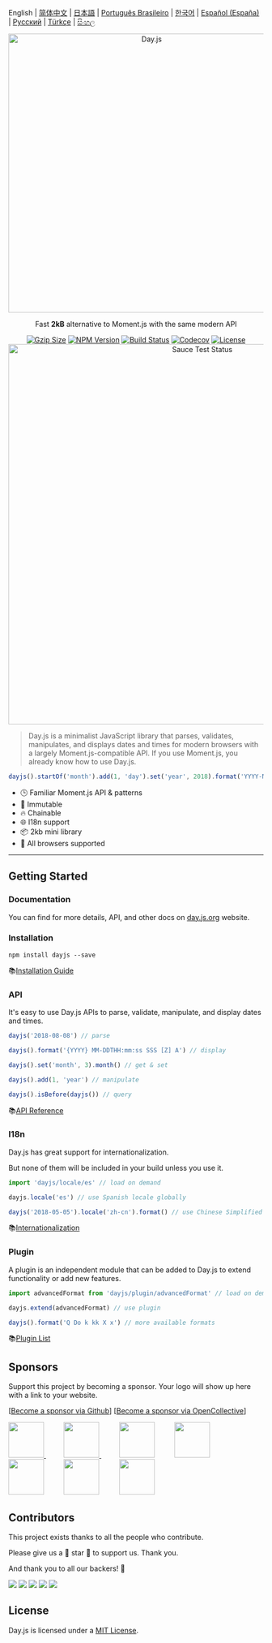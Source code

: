 English | [简体中文](./docs/zh-cn/README.zh-CN.md) | [日本語](./docs/ja/README-ja.md) | [Português Brasileiro](./docs/pt-br/README-pt-br.md) | [한국어](./docs/ko/README-ko.md) | [Español (España)](./docs/es-es/README-es-es.md) | [Русский](./docs/ru/README-ru.md) | [Türkçe](./docs/tr/README-tr.md) | [සිංහල](./docs/si/README-si.md)

<p align="center"><a href="https://day.js.org/" target="_blank" rel="noopener noreferrer"><img width="550"
                                                                             src="https://user-images.githubusercontent.com/17680888/39081119-3057bbe2-456e-11e8-862c-646133ad4b43.png"
                                                                             alt="Day.js"></a></p>
<p align="center">Fast <b>2kB</b> alternative to Moment.js with the same modern API</p>
<p align="center">
    <a href="https://unpkg.com/dayjs/dayjs.min.js"><img
            src="https://img.badgesize.io/https://unpkg.com/dayjs/dayjs.min.js?compression=gzip&style=flat-square"
            alt="Gzip Size"></a>
    <a href="https://www.npmjs.com/package/dayjs"><img src="https://img.shields.io/npm/v/dayjs.svg?style=flat-square&colorB=51C838"
                                                       alt="NPM Version"></a>
    <a href="https://travis-ci.com/iamkun/dayjs"><img
            src="https://img.shields.io/travis/iamkun/dayjs/master.svg?style=flat-square" alt="Build Status"></a>
    <a href="https://codecov.io/gh/iamkun/dayjs"><img
            src="https://img.shields.io/codecov/c/github/iamkun/dayjs/master.svg?style=flat-square" alt="Codecov"></a>
    <a href="https://github.com/iamkun/dayjs/blob/master/LICENSE"><img
            src="https://img.shields.io/badge/license-MIT-brightgreen.svg?style=flat-square" alt="License"></a>
    <br>
    <a href="https://saucelabs.com/u/dayjs">
        <img width="750" src="https://user-images.githubusercontent.com/17680888/40040137-8e3323a6-584b-11e8-9dba-bbe577ee8a7b.png" alt="Sauce Test Status">
    </a>
</p>

> Day.js is a minimalist JavaScript library that parses, validates, manipulates, and displays dates and times for modern browsers with a largely Moment.js-compatible API. If you use Moment.js, you already know how to use Day.js.

```js
dayjs().startOf('month').add(1, 'day').set('year', 2018).format('YYYY-MM-DD HH:mm:ss');
```

* 🕒 Familiar Moment.js API & patterns
* 💪 Immutable
* 🔥 Chainable
* 🌐 I18n support
* 📦 2kb mini library
* 👫 All browsers supported

---

## Getting Started

### Documentation

You can find for more details, API, and other docs on [day.js.org](https://day.js.org/) website.

### Installation

```console
npm install dayjs --save
```

📚[Installation Guide](https://day.js.org/docs/en/installation/installation)

### API

It's easy to use Day.js APIs to parse, validate, manipulate, and display dates and times.

```javascript
dayjs('2018-08-08') // parse

dayjs().format('{YYYY} MM-DDTHH:mm:ss SSS [Z] A') // display

dayjs().set('month', 3).month() // get & set

dayjs().add(1, 'year') // manipulate

dayjs().isBefore(dayjs()) // query
```

📚[API Reference](https://day.js.org/docs/en/parse/parse)

### I18n

Day.js has great support for internationalization.

But none of them will be included in your build unless you use it.

```javascript
import 'dayjs/locale/es' // load on demand

dayjs.locale('es') // use Spanish locale globally

dayjs('2018-05-05').locale('zh-cn').format() // use Chinese Simplified locale in a specific instance
```
📚[Internationalization](https://day.js.org/docs/en/i18n/i18n)

### Plugin

A plugin is an independent module that can be added to Day.js to extend functionality or add new features.

```javascript
import advancedFormat from 'dayjs/plugin/advancedFormat' // load on demand

dayjs.extend(advancedFormat) // use plugin

dayjs().format('Q Do k kk X x') // more available formats
```

📚[Plugin List](https://day.js.org/docs/en/plugin/plugin)

## Sponsors

Support this project by becoming a sponsor. Your logo will show up here with a link to your website. 

[[Become a sponsor via Github](https://github.com/sponsors/iamkun/)] [[Become a sponsor via OpenCollective](https://opencollective.com/dayjs#sponsor)]

<a href="https://github.com/alan-eu" target="_blank">
  <img width="70" src="https://avatars.githubusercontent.com/u/18175329?s=52&v=4">
</a>
&nbsp;&nbsp;&nbsp;&nbsp;&nbsp;&nbsp;&nbsp;&nbsp;
<a href="https://www.exoflare.com/open-source/?utm_source=dayjs&utm_campaign=open_source" target="_blank">
  <img width="70" src="https://user-images.githubusercontent.com/17680888/162761622-1407a849-0c41-4591-8aa9-f98114ec2092.png">
</a>
&nbsp;&nbsp;&nbsp;&nbsp;&nbsp;&nbsp;&nbsp;&nbsp;
<a href="https://github.com/vendure-ecommerce" target="_blank"><img width="70" src="https://avatars.githubusercontent.com/u/39629390?s=52&v=4"></a>
&nbsp;&nbsp;&nbsp;&nbsp;&nbsp;&nbsp;&nbsp;&nbsp;
<a href="https://github.com/dc7290" target="_blank"><img width="70" src="https://avatars.githubusercontent.com/u/48201151?v=4"></a>
&nbsp;&nbsp;&nbsp;&nbsp;&nbsp;&nbsp;&nbsp;&nbsp;
<a href="https://github.com/Velc" target="_blank"><img width="70" src="https://avatars.githubusercontent.com/u/1551649?s=52&v=4"></a>
&nbsp;&nbsp;&nbsp;&nbsp;&nbsp;&nbsp;&nbsp;&nbsp;
<a href="https://github.com/projectdiscovery" target="_blank"><img width="70" src="https://avatars.githubusercontent.com/u/50994705?s=52&v=4"></a>
&nbsp;&nbsp;&nbsp;&nbsp;&nbsp;&nbsp;&nbsp;&nbsp;
<a href="https://opencollective.com/datawrapper" target="_blank"><img width="70" src="https://images.opencollective.com/datawrapper/c13e229/logo.png"></a>

## Contributors

This project exists thanks to all the people who contribute.

Please give us a 💖 star 💖 to support us. Thank you.

And thank you to all our backers! 🙏

<a href="https://opencollective.com/dayjs/backer/0/website?requireActive=false" target="_blank"><img src="https://opencollective.com/dayjs/backer/0/avatar.svg?requireActive=false"></a>
<a href="https://opencollective.com/dayjs/backer/1/website?requireActive=false" target="_blank"><img src="https://opencollective.com/dayjs/backer/1/avatar.svg?requireActive=false"></a>
<a href="https://opencollective.com/dayjs/backer/2/website?requireActive=false" target="_blank"><img src="https://opencollective.com/dayjs/backer/2/avatar.svg?requireActive=false"></a>
<a href="https://opencollective.com/dayjs/backer/3/website?requireActive=false" target="_blank"><img src="https://opencollective.com/dayjs/backer/3/avatar.svg?requireActive=false"></a>
<a href="https://opencollective.com/dayjs#backers" target="_blank"><img src="https://opencollective.com/dayjs/contributors.svg?width=890" /></a>

## License

Day.js is licensed under a [MIT License](./LICENSE).
